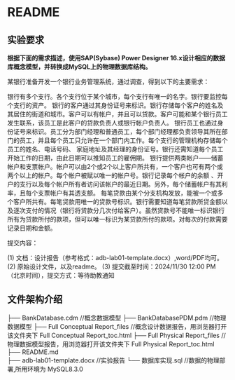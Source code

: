 # README

## 实验要求

**根据下面的需求描述，使用SAP(Sybase) Power Designer 16.x设计相应的数据库概念模型，并转换成MySQL上的物理数据库结构。**

某银行准备开发一个银行业务管理系统，通过调查，得到以下的主要需求：

银行有多个支行。各个支行位于某个城市，每个支行有唯一的名字。银行要监控每个支行的资产。 银行的客户通过其身份证号来标识。银行存储每个客户的姓名及其居住的街道和城市。客户可以有帐户，并且可以贷款。客户可能和某个银行员工发生联系，该员工是此客户的贷款负责人或银行帐户负责人。 银行员工也通过身份证号来标识。员工分为部门经理和普通员工，每个部门经理都负责领导其所在部门的员工，并且每个员工只允许在一个部门内工作。每个支行的管理机构存储每个员工的姓名、电话号码、 家庭地址及其经理的身份证号。银行还需知道每个员工开始工作的日期，由此日期可以推知员工的雇佣期。 银行提供两类帐户——储蓄帐户和支票帐户。帐户可以由2个或2个以上客户所共有，一个客户也可有两个或两个以上的帐户。每个帐户被赋以唯一的帐户号。银行记录每个帐户的余额 、开户的支行以及每个帐户所有者访问该帐户的最近日期。另外，每个储蓄帐户有其利率，且每个支票帐户有其透支额。 每笔贷款由某个分支机构发放，能被一个或多个客户所共有。每笔贷款用唯一的贷款号标识。银行需要知道每笔贷款所贷金额以及逐次支付的情况（银行将贷款分几次付给客户）。虽然贷款号不能唯一标识银行所有为贷款所付的款项，但可以唯一标识为某贷款所付的款项。对每次的付款需要记录日期和金额。

提交内容：

(1) 文档：设计报告（参考格式：adb-lab01-template.docx）,word/PDF均可。
(2) 原始设计文件，以及readme。
(3) 提交截至时间：2024/11/30 12:00 PM（北京时间），提交方式：等待助教通知


## 文件架构介绍

├── BankDatabase.cdm                //概念数据模型
├── BankDatabasePDM.pdm             //物理数据模型
├── Full Conceptual Report_files    //概念设计数据报告，用浏览器打开该文件夹下 Full Conceptual Report_toc.html
├── Full Physical Report_files      //物理数据模型报告，用浏览器打开该文件夹下 Full Physical Report_toc.html
├── README.md                       
├── adb-lab01-template.docx         //实验报告
└── 数据库实现.sql                    //数据的物理部署,所用环境为 MySQL8.3.0